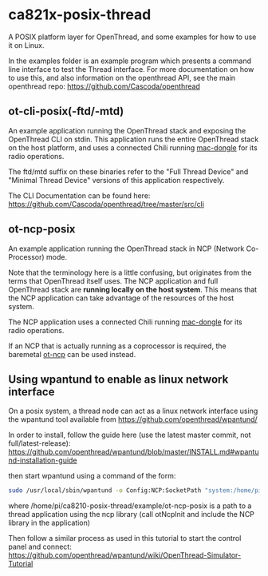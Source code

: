 # ca821x-posix-thread

A POSIX platform layer for OpenThread, and some examples for how to use it on Linux.

In the examples folder is an example program which presents a command line interface to test the Thread interface. For more documentation on how to use this, and also information on the openthread API, see the main openthread repo:
<https://github.com/Cascoda/openthread>

## ot-cli-posix(-ftd/-mtd)

An example application running the OpenThread stack and exposing the OpenThread CLI on stdin.
This application runs the entire OpenThread stack on the host platform, and uses a connected Chili
running [mac-dongle](../../baremetal/app/mac-dongle) for its radio operations.

The ftd/mtd suffix on these binaries refer to the "Full Thread Device" and "Minimal Thread Device" versions of this application
respectively.

The CLI Documentation can be found here:
<https://github.com/Cascoda/openthread/tree/master/src/cli>

## ot-ncp-posix

An example application running the OpenThread stack in NCP (Network Co-Processor) mode.

Note that the terminology here is a little confusing, but originates from the terms that OpenThread
itself uses. The NCP application and full OpenThread stack are **running locally on the host system**.
This means that the NCP application can take advantage of the resources of the host system.

The NCP application uses a connected Chili running [mac-dongle](../../baremetal/app/mac-dongle) for its radio operations.

If an NCP that is actually running as a coprocessor is required, the baremetal [ot-ncp](../../baremetal/cascoda-bm-thread/example)
can be used instead.

## Using wpantund to enable as linux network interface

On a posix system, a thread node can act as a linux network interface using the wpantund tool available from https://github.com/openthread/wpantund/

In order to install, follow the guide here (use the latest master commit, not full/latest-release): https://github.com/openthread/wpantund/blob/master/INSTALL.md#wpantund-installation-guide

then start wpantund using a command of the form:
```bash
sudo /usr/local/sbin/wpantund -o Config:NCP:SocketPath "system:/home/pi/ca8210-posix-thread/example/ot-ncp-posix" -o SyslogMask " -info" -o Config:TUN:InterfaceName utun6
```

where /home/pi/ca8210-posix-thread/example/ot-ncp-posix is a path to a thread application using the ncp library (call otNcpInit and include the NCP library in the application)

Then follow a similar process as used in this tutorial to start the control panel and connect: https://github.com/openthread/wpantund/wiki/OpenThread-Simulator-Tutorial

